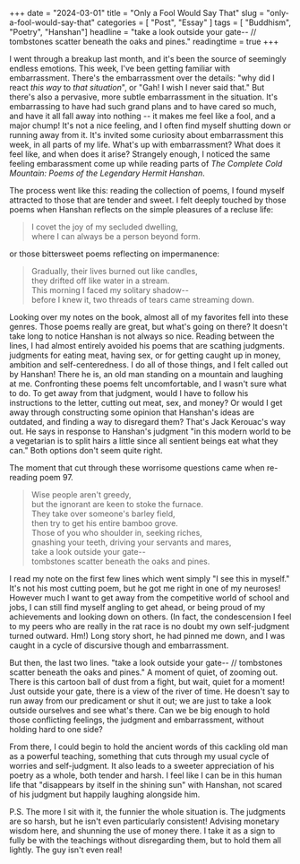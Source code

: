 +++
date = "2024-03-01"
title = "Only a Fool Would Say That"
slug = "only-a-fool-would-say-that"
categories = [ "Post", "Essay" ]
tags = [ "Buddhism", "Poetry", "Hanshan"]
headline = "take a look outside your gate-- // tombstones scatter beneath the oaks and pines."
readingtime = true
+++


I went through a breakup last month, and it's been the source of seemingly endless emotions. This week, I've been getting familiar with embarrassment. There's the embarrassment over the details: "why did I react *this way* to *that situation*", or "Gah! I wish I never said that." But there's also a pervasive, more subtle embarrassment in the situation. It's embarrassing to have had such grand plans and to have cared so much, and have it all fall away into nothing -- it makes me feel like a fool, and a major chump! It's not a nice feeling, and I often find myself shutting down or running away from it. It's invited some curiosity about embarrassment this week, in all parts of my life. What's up with embarrassment? What does it feel like, and when does it arise? Strangely enough, I noticed the same feeling embarassment come up while reading parts of *The Complete Cold Mountain: Poems of the Legendary Hermit Hanshan*.

 The process went like this: reading the collection of poems, I found myself attracted to those that are tender and sweet. I felt deeply touched by those poems when Hanshan reflects on the simple pleasures of a recluse life: 

>I covet the joy of my secluded dwelling, \
>where I can always be a person beyond form. 

or those bittersweet poems reflecting on impermanence:

>Gradually, their lives burned out like candles, \
>they drifted off like water in a stream. \
>This morning I faced my solitary shadow-- \
>before I knew it, two threads of tears came streaming down. 

Looking over my notes on the book, almost all of my favorites fell into these genres. Those poems really are great, but what's going on there? It doesn't take long to notice Hanshan is not always so nice. Reading between the lines, I had almost entirely avoided his poems that are scathing judgments. judgments for eating meat, having sex, or for getting caught up in money, ambition and self-centeredness. I do all of those things, and I felt called out by Hanshan! There he is, an old man standing on a mountain and laughing at me. Confronting these poems felt uncomfortable, and I wasn't sure what to do. To get away from that judgment, would I have to follow his instructions to the letter, cutting out meat, sex, and money? Or would I get away through constructing some opinion that Hanshan's ideas are outdated, and finding a way to disregard them? That's Jack Kerouac's way out. He says in response to Hanshan's judgment "in this modern world to be a vegetarian is to split hairs a little since all sentient beings eat what they can." Both options don't seem quite right.

The moment that cut through these worrisome questions came when re-reading poem 97.

>Wise people aren't greedy, \
>but the ignorant are keen to stoke the furnace. \
>They take over someone's barley field, \
>then try to get his entire bamboo grove. \
>Those of you who shoulder in, seeking riches, \
>gnashing your teeth, driving your servants and mares, \
>take a look outside your gate-- \
>tombstones scatter beneath the oaks and pines. 

I read my note on the first few lines which went simply "I see this in myself." It's not his most cutting poem, but he got me right in one of my neuroses! However much I want to get away from the competitive world of school and jobs, I can still find myself angling to get ahead, or being proud of my achievements and looking down on others. (In fact, the condescension I feel to my peers who are really in the rat race is no doubt my own self-judgment turned outward. Hm!) Long story short, he had pinned me down, and I was caught in a cycle of discursive though and embarrassment.

But then, the last two lines. "take a look outside your gate-- //
tombstones scatter beneath the oaks and pines." A moment of quiet, of zooming out. There is this cartoon ball of dust from a fight, but wait, quiet for a moment! Just outside your gate, there is a view of the river of time. He doesn't say to run away from our predicament or shut it out; we are just to take a look outside ourselves and see what's there. Can we be big enough to hold those conflicting feelings, the judgment and embarrassment, without holding hard to one side?

From there, I could begin to hold the ancient words of this cackling old man as a powerful teaching, something that cuts through my usual cycle of worries and self-judgment. It also leads to a sweeter appreciation of his poetry as a whole, both tender and harsh. I feel like I can be in this human life that "disappears by itself in the shining sun" with Hanshan, not scared of his judgment but happily laughing alongside him.

P.S.
The more I sit with it, the funnier the whole situation is. The judgments are so harsh, but he isn't even particularly consistent! Advising monetary wisdom here, and shunning the use of money there. I take it as a sign to fully be with the teachings without disregarding them, but to hold them all lightly. The guy isn't even real! 